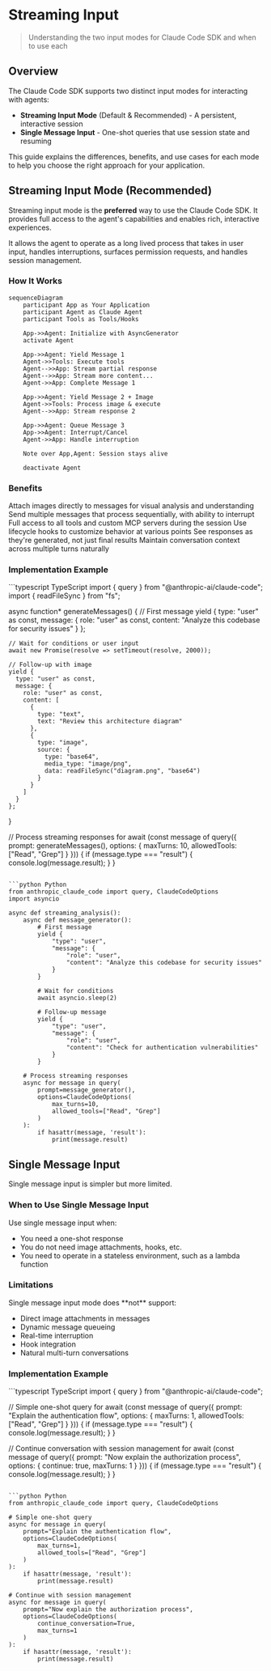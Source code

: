 # Streaming Input

> Understanding the two input modes for Claude Code SDK and when to use each

## Overview

The Claude Code SDK supports two distinct input modes for interacting with agents:

* **Streaming Input Mode** (Default & Recommended) - A persistent, interactive session
* **Single Message Input** - One-shot queries that use session state and resuming

This guide explains the differences, benefits, and use cases for each mode to help you choose the right approach for your application.

## Streaming Input Mode (Recommended)

Streaming input mode is the **preferred** way to use the Claude Code SDK. It provides full access to the agent's capabilities and enables rich, interactive experiences.

It allows the agent to operate as a long lived process that takes in user input, handles interruptions, surfaces permission requests, and handles session management.

### How It Works

```mermaid
sequenceDiagram
    participant App as Your Application
    participant Agent as Claude Agent
    participant Tools as Tools/Hooks
    
    App->>Agent: Initialize with AsyncGenerator
    activate Agent
    
    App->>Agent: Yield Message 1
    Agent->>Tools: Execute tools
    Agent-->>App: Stream partial response
    Agent-->>App: Stream more content...
    Agent->>App: Complete Message 1
    
    App->>Agent: Yield Message 2 + Image
    Agent->>Tools: Process image & execute
    Agent-->>App: Stream response 2
    
    App->>Agent: Queue Message 3
    App->>Agent: Interrupt/Cancel
    Agent->>App: Handle interruption
    
    Note over App,Agent: Session stays alive
    
    deactivate Agent
```

### Benefits

<CardGroup cols={2}>
  <Card title="Image Uploads" icon="image">
    Attach images directly to messages for visual analysis and understanding
  </Card>

  <Card title="Queued Messages" icon="layer-group">
    Send multiple messages that process sequentially, with ability to interrupt
  </Card>

  <Card title="Tool Integration" icon="wrench">
    Full access to all tools and custom MCP servers during the session
  </Card>

  <Card title="Hooks Support" icon="link">
    Use lifecycle hooks to customize behavior at various points
  </Card>

  <Card title="Real-time Feedback" icon="bolt">
    See responses as they're generated, not just final results
  </Card>

  <Card title="Context Persistence" icon="database">
    Maintain conversation context across multiple turns naturally
  </Card>
</CardGroup>

### Implementation Example

<CodeGroup>
  ```typescript TypeScript
  import { query } from "@anthropic-ai/claude-code";
  import { readFileSync } from "fs";

  async function* generateMessages() {
    // First message
    yield {
      type: "user" as const,
      message: {
        role: "user" as const,
        content: "Analyze this codebase for security issues"
      }
    };
    
    // Wait for conditions or user input
    await new Promise(resolve => setTimeout(resolve, 2000));
    
    // Follow-up with image
    yield {
      type: "user" as const,
      message: {
        role: "user" as const,
        content: [
          {
            type: "text",
            text: "Review this architecture diagram"
          },
          {
            type: "image",
            source: {
              type: "base64",
              media_type: "image/png",
              data: readFileSync("diagram.png", "base64")
            }
          }
        ]
      }
    };
  }

  // Process streaming responses
  for await (const message of query({
    prompt: generateMessages(),
    options: {
      maxTurns: 10,
      allowedTools: ["Read", "Grep"]
    }
  })) {
    if (message.type === "result") {
      console.log(message.result);
    }
  }
  ```

  ```python Python
  from anthropic_claude_code import query, ClaudeCodeOptions
  import asyncio

  async def streaming_analysis():
      async def message_generator():
          # First message
          yield {
              "type": "user",
              "message": {
                  "role": "user",
                  "content": "Analyze this codebase for security issues"
              }
          }
          
          # Wait for conditions
          await asyncio.sleep(2)
          
          # Follow-up message
          yield {
              "type": "user", 
              "message": {
                  "role": "user",
                  "content": "Check for authentication vulnerabilities"
              }
          }
      
      # Process streaming responses
      async for message in query(
          prompt=message_generator(),
          options=ClaudeCodeOptions(
              max_turns=10,
              allowed_tools=["Read", "Grep"]
          )
      ):
          if hasattr(message, 'result'):
              print(message.result)
  ```
</CodeGroup>

## Single Message Input

Single message input is simpler but more limited.

### When to Use Single Message Input

Use single message input when:

* You need a one-shot response
* You do not need image attachments, hooks, etc.
* You need to operate in a stateless environment, such as a lambda function

### Limitations

<Warning>
  Single message input mode does **not** support:

  * Direct image attachments in messages
  * Dynamic message queueing
  * Real-time interruption
  * Hook integration
  * Natural multi-turn conversations
</Warning>

### Implementation Example

<CodeGroup>
  ```typescript TypeScript
  import { query } from "@anthropic-ai/claude-code";

  // Simple one-shot query
  for await (const message of query({
    prompt: "Explain the authentication flow",
    options: {
      maxTurns: 1,
      allowedTools: ["Read", "Grep"]
    }
  })) {
    if (message.type === "result") {
      console.log(message.result);
    }
  }

  // Continue conversation with session management
  for await (const message of query({
    prompt: "Now explain the authorization process",
    options: {
      continue: true,
      maxTurns: 1
    }
  })) {
    if (message.type === "result") {
      console.log(message.result);
    }
  }
  ```

  ```python Python
  from anthropic_claude_code import query, ClaudeCodeOptions

  # Simple one-shot query
  async for message in query(
      prompt="Explain the authentication flow",
      options=ClaudeCodeOptions(
          max_turns=1,
          allowed_tools=["Read", "Grep"]
      )
  ):
      if hasattr(message, 'result'):
          print(message.result)

  # Continue with session management
  async for message in query(
      prompt="Now explain the authorization process",
      options=ClaudeCodeOptions(
          continue_conversation=True,
          max_turns=1
      )
  ):
      if hasattr(message, 'result'):
          print(message.result)
  ```
</CodeGroup>
